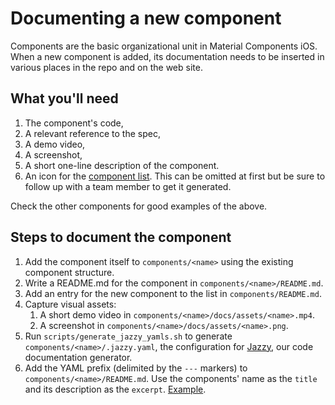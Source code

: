 # Documenting a new component

Components are the basic organizational unit in Material Components iOS. When a new component is
added, its documentation needs to be inserted in various places in the repo and on the web site.

## What you'll need

1. The component's code,
1. A relevant reference to the spec,
1. A demo video,
1. A screenshot,
1. A short one-line description of the component.
1. An icon for the [component list](https://material-ext.appspot.com/mdc-ios-preview/components/).
   This can be omitted at first but be sure to follow up with a team member to get it generated.

Check the other components for good examples of the above.

## Steps to document the component

1. Add the component itself to `components/<name>` using the existing component structure.
1. Write a README.md for the component in `components/<name>/README.md`.
1. Add an entry for the new component to the list in `components/README.md`.
1. Capture visual assets:
   1. A short demo video in `components/<name>/docs/assets/<name>.mp4`.
   1. A screenshot in `components/<name>/docs/assets/<name>.png`.
1. Run `scripts/generate_jazzy_yamls.sh` to generate `components/<name>/.jazzy.yaml`, the
   configuration for [Jazzy](https://github.com/realm/jazzy), our code documentation generator.
1. Add the YAML prefix (delimited by the `---` markers) to `components/<name>/README.md`. Use the
components' name as the `title` and its description as the `excerpt`.
[Example](https://raw.githubusercontent.com/google/material-components-ios/develop/components/AppBar/README.md).
